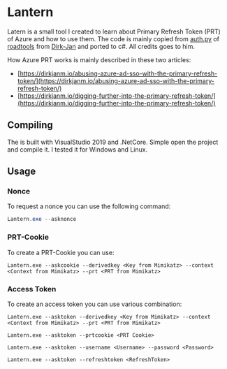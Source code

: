 # Lantern

Latern is a small tool I created to learn about Primary Refresh Token (PRT) of Azure and how to use them. The code is mainly copied from [auth.py](https://github.com/dirkjanm/ROADtools/blob/master/roadlib/roadtools/roadlib/auth.py) of [roadtools](https://github.com/dirkjanm/ROADtools) from [Dirk-Jan](https://twitter.com/_dirkjan) and ported to c#. All credits goes to him.

How Azure PRT works is mainly described in these two articles:

* [https://dirkjanm.io/abusing-azure-ad-sso-with-the-primary-refresh-token/](https://dirkjanm.io/abusing-azure-ad-sso-with-the-primary-refresh-token/)
* [https://dirkjanm.io/digging-further-into-the-primary-refresh-token/](https://dirkjanm.io/digging-further-into-the-primary-refresh-token/)

## Compiling

The is built with VisualStudio 2019 and .NetCore. Simple open the project and compile it. I tested it for Windows and Linux.

## Usage

### Nonce

To request a nonce you can use the following command: 

```PowerShell
Lantern.exe --asknonce
```

### PRT-Cookie

To create a PRT-Cookie you can use:

```
Lantern.exe --askcookie --derivedkey <Key from Mimikatz> --context <Context from Mimikatz> --prt <PRT from Mimikatz>
```

### Access Token

To create an access token you can use various combination:

```
Lantern.exe --asktoken --derivedkey <Key from Mimikatz> --context <Context from Mimikatz> --prt <PRT from Mimikatz>
```

```
Lantern.exe --asktoken --prtcookie <PRT Cookie>
```

```
Lantern.exe --asktoken --username <Username> --password <Password>
```

```
Lantern.exe --asktoken --refreshtoken <RefreshToken>
```

